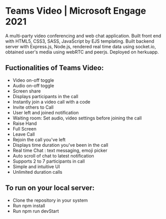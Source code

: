 # Teams Video | Microsoft Engage 2021

A multi-party video conferencing and web chat application.
Built front end with HTML5, CSS3, SASS, JavaScript by EJS templating.
Built backend server with Express.js, Node.js, rendered real time data using socket.io, obtained user's media using webRTC and peerjs.
Deployed on herkuapp.

## Fuctionalities of Teams Video:
- Video on-off toggle
- Audio on-off toggle
- Screen share
- Displays participants in the call
- Instantly join a video call with a code
- Invite others to Call
- User left and joined notification
- Waiting room: Set audio, video settings before joining the call
- Raise Hand
- Full Screen
- Leave Call
- Rejoin the call you've left
- Displays time duration you've been in the call
- Real time Chat : text messaging, emoji picker
- Auto scroll of chat to latest notification
- Supports 2 to 7 participants in call
- Simple and intuitive UI
- Unlimited duration calls

## To run on your local server:
- Clone the repository in your system
- Run npm install
- Run npm run devStart
